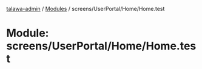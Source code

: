 [talawa-admin](../README.md) / [Modules](../modules.md) / screens/UserPortal/Home/Home.test

# Module: screens/UserPortal/Home/Home.test
